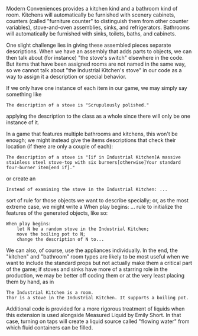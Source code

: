 Modern Conveniences provides a kitchen kind and a bathroom kind of room. Kitchens will automatically be furnished with scenery cabinets, counters (called "furniture counter" to distinguish them from other counter variables), stove-and-oven assemblies, sinks, and refrigerators. Bathrooms will automatically be furnished with sinks, toilets, baths, and cabinets.

One slight challenge lies in giving these assembled pieces separate descriptions. When we have an assembly that adds parts to objects, we can then talk about (for instance) "the stove's switch" elsewhere in the code. But items that have been assigned rooms are not named in the same way, so we cannot talk about "the Industrial Kitchen's stove" in our code as a way to assign it a description or special behavior.

If we only have one instance of each item in our game, we may simply say something like

	The description of a stove is "Scrupulously polished."

applying the description to the class as a whole since there will only be one instance of it.

In a game that features multiple bathrooms and kitchens, this won't be enough; we might instead give the items descriptions that check their location (if there are only a couple of each):

	The description of a stove is "[if in Industrial Kitchen]A massive stainless steel stove-top with six burners[otherwise]Your standard four-burner item[end if]."

or create an

	Instead of examining the stove in the Industrial Kitchen: ...

sort of rule for those objects we want to describe specially; or, as the most extreme case, we might write a When play begins: ... rule to initialize the features of the generated objects, like so:

	When play begins:
		let N be a random stove in the Industrial Kitchen;
		move the boiling pot to N;
		change the description of N to...

We can also, of course, use the appliances individually. In the end, the "kitchen" and "bathroom" room types are likely to be most useful when we want to include the standard props but not actually make them a critical part of the game; if stoves and sinks have more of a starring role in the production, we may be better off coding them or at the very least placing them by hand, as in

	The Industrial Kitchen is a room.
	Thor is a stove in the Industrial Kitchen. It supports a boiling pot.


Additional code is provided for a more rigorous treatment of liquids when this extension is used alongside Measured Liquid by Emily Short. In that case, turning on taps will create a liquid source called "flowing water" from which fluid containers can be filled.

